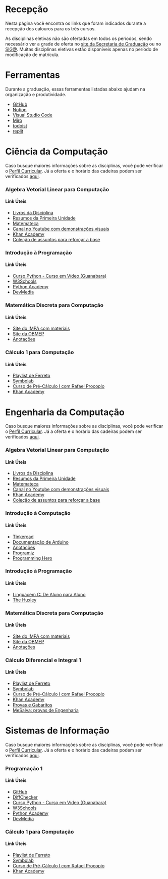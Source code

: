 # Recepção

Nesta página você encontra os links que foram indicados durante a recepção dos calouros para os três cursos.

As disciplinas eletivas não são ofertadas em todos os períodos, sendo necessário ver a grade de oferta no [site da Secretaria de Graduação](https://sites.google.com/site/secgradcin/home) ou no [SIG@](https://siga.ufpe.br/). Muitas disciplinas eletivas estão disponíveis apenas no período de modificação de matrícula.

# Ferramentas

Durante a graduação, essas ferramentas listadas abaixo ajudam na organização e produtividade. 

<ul class="link-lists">
        <li><a href="https://github.com/" target="_blank">GitHub</a></li>
        <li><a href="https://www.notion.so/" target="_blank">Notion</a></li>
        <li><a href="https://code.visualstudio.com/" target="_blank">Visual Studio Code</a></li>
        <li><a href="https://miro.com/" target="_blank">Miro</a></li>
        <li><a href="https://todoist.com/pt-BR" target="_blank">todoist</a></li>
        <li><a href="https://replit.com/" target="_blank">replit</a></li>
</ul>

# Ciência da Computação

Caso busque maiores informações sobre as disciplinas, você pode verificar o [Perfil Curricular](https://www.ufpe.br/documents/38970/411209/ciencia_computacao_perfil_2002.pdf/09862676-8330-4642-af94-6ec9e8607a62). Já a oferta e o horário das cadeiras podem ser verificados [aqui](https://sites.google.com/site/secgradcin/ciencia-da-computacao/horarios-das-disciplinas).

<h3>Algebra Vetorial Linear para Computação</h3>
<div>
    <h4 class="h4-list">Link Úteis</h4>
    <ul class="link-lists">
        <li><a href="https://drive.google.com/drive/u/1/folders/1lhJoEoUXUtdUBvkcij91nEsz9pO8xBvs" target="_blank">Livros da Disciplina</a></li>
        <li><a href="https://drive.google.com/drive/u/1/folders/1d97g1JTyiiGzzNGDt6XOHQVTr2NdMNgZ" target="_blank">Resumos da Primeira Unidade</a></li>
        <li><a href="https://www.youtube.com/@Matemateca" target="_blank">Matemateca</a></li>
        <li><a href="https://www.youtube.com/watch?v=fNk_zzaMoSs&list=PL0-GT3co4r2y2YErbmuJw2L5tW4Ew2O5B&index=2" target="_blank">Canal no Youtube com demonstrações visuais</a></li>
        <li><a href="https://pt.khanacademy.org/math/linear-algebra" target="_blank">Khan Academy</a></li>
        <li><a href="https://drive.google.com/drive/folders/1wzHLz6TogQJd0P_WpJKy0MvCiU2s9Qzs" target="_blank">Coleção de assuntos para reforçar a base</a></li>
    </ul>
</div>

<h3>Introdução à Programação</h3>
<div>
    <h4 class="h4-list">Link Úteis</h4>
    <ul class="link-lists">
        <li><a href="https://www.youtube.com/playlist?list=PLvE-ZAFRgX8hnECDn1v9HNTI71veL3oW0" target="_blank">Curso Python - Curso em Vídeo (Guanabara)</a></li>
        <li><a href="https://www.w3schools.com/python/default.asp" target="_blank">W3Schools</a></li>
        <li><a href="https://pythonacademy.com.br/" target="_blank">Python Academy</a></li>
        <li><a href="https://www.devmedia.com.br/python/" target="_blank">DevMedia</a></li>
    </ul>
</div>

<h3>Matemática Discreta para Computação</h3>
<div>
    <h4 class="h4-list">Link Úteis</h4>
    <ul class="link-lists">
        <li><a href="https://poti.impa.br/index.php/site/material" target="_blank">Site do IMPA com materiais</a></li>
        <li><a href="http://www.obmep.org.br/apostilas.htm" target="_blank">Site da OBMEP</a></li>
        <li><a href="https://deserted-ursinia-25d.notion.site/Anota-es-de-MD-db93153dd219448481e3119d7cbd1fb9" target="_blank">Anotações</a></li>
    </ul>
</div>

<h3>Cálculo 1 para Computação</h3>
<div>
    <h4 class="h4-list">Link Úteis</h4>
    <ul class="link-lists">
        <li><a href="https://www.youtube.com/watch?v=DkCHV5Kbx4o" target="_blank">Playlist de Ferreto</a></li>
        <li><a href="https://pt.symbolab.com/" target="_blank">Symbolab</a></li>
        <li><a href="https://www.youtube.com/watch?v=VJNT5BUoK9Q&list=PL83s8LGM84J62ahewE-sVGbnJdOqGp8lJ" target="_blank">Curso de Pré-Cálculo I com Rafael Procopio</a></li>
        <li><a href="https://pt.khanacademy.org/math/precalculus" target="_blank">Khan Academy</a></li>
    </ul>
</div>


# Engenharia da Computação

Caso busque maiores informações sobre as disciplinas, você pode verificar o [Perfil Curricular](https://www.ufpe.br/documents/38970/411209/engenharia_computacao_pefil_3002.pdf/ca01c534-9ecf-4049-9e2a-b1e38f3b98ef). Já a oferta e o horário das cadeiras podem ser verificados [aqui](https://secgrad.cin.ufpe.br/).

<h3>Algebra Vetorial Linear para Computação</h3>
<div>
    <h4 class="h4-list">Link Úteis</h4>
    <ul class="link-lists">
        <li><a href="https://drive.google.com/drive/u/1/folders/1lhJoEoUXUtdUBvkcij91nEsz9pO8xBvs" target="_blank">Livros da Disciplina</a></li>
        <li><a href="https://drive.google.com/drive/u/1/folders/1d97g1JTyiiGzzNGDt6XOHQVTr2NdMNgZ" target="_blank">Resumos da Primeira Unidade</a></li>
        <li><a href="https://www.youtube.com/@Matemateca" target="_blank">Matemateca</a></li>
        <li><a href="https://www.youtube.com/watch?v=fNk_zzaMoSs&list=PL0-GT3co4r2y2YErbmuJw2L5tW4Ew2O5B&index=2" target="_blank">Canal no Youtube com demonstrações visuais</a></li>
        <li><a href="https://pt.khanacademy.org/math/linear-algebra" target="_blank">Khan Academy</a></li>
        <li><a href="https://drive.google.com/drive/folders/1wzHLz6TogQJd0P_WpJKy0MvCiU2s9Qzs" target="_blank">Coleção de assuntos para reforçar a base</a></li>
    </ul>
</div>

<h3>Introdução à Computação</h3>
<div>
    <h4 class="h4-list">Link Úteis</h4>
    <ul class="link-lists">
        <li><a href="https://www.tinkercad.com/" target="_blank">Tinkercad</a></li>
        <li><a href="https://www.arduino.cc/reference/pt/" target="_blank">Documentação de Arduíno</a></li>
        <li><a href="https://www.notion.so/Anota-es-de-IP-a4dfda49a67542d78a5e10803f56cac8" target="_blank">Anotações</a></li>
        <li><a href="https://www.programiz.com/c-programming" target="_blank">Programiz</a></li>
        <li><a href="https://www.programming-hero.com/" target="_blank">Programming Hero</a></li>
    </ul>
</div>

<h3>Introdução à Programação</h3>
<div>
    <h4 class="h4-list">Link Úteis</h4>
    <ul class="link-lists">
        <li><a href="https://youtube.com/playlist?list=PLa75BYTPDNKZWYypgOFEsX3H2Mg-SzuLW" target="_blank">Linguacem C: De Aluno para Aluno</a></li>
        <li><a href="https://www.thehuxley.com/" target="_blank">The Huxley</a></li>
    </ul>
</div>

<h3>Matemática Discreta para Computação</h3>
<div>
    <h4 class="h4-list">Link Úteis</h4>
    <ul class="link-lists">
        <li><a href="https://poti.impa.br/index.php/site/material" target="_blank">Site do IMPA com materiais</a></li>
        <li><a href="http://www.obmep.org.br/apostilas.htm" target="_blank">Site da OBMEP</a></li>
        <li><a href="https://deserted-ursinia-25d.notion.site/Anota-es-de-MD-db93153dd219448481e3119d7cbd1fb9" target="_blank">Anotações</a></li>
    </ul>
</div>

<h3>Cálculo Diferencial e Integral 1</h3>
<div>
    <h4 class="h4-list">Link Úteis</h4>
    <ul class="link-lists">
        <li><a href="https://www.youtube.com/watch?v=DkCHV5Kbx4o" target="_blank">Playlist de Ferreto</a></li>
        <li><a href="https://pt.symbolab.com/" target="_blank">Symbolab</a></li>
        <li><a href="https://www.youtube.com/watch?v=VJNT5BUoK9Q&list=PL83s8LGM84J62ahewE-sVGbnJdOqGp8lJ" target="_blank">Curso de Pré-Cálculo I com Rafael Procopio</a></li>
        <li><a href="https://pt.khanacademy.org/math/precalculus" target="_blank">Khan Academy</a></li>
        <li><a href="https://drive.google.com/drive/folders/1ztWUgSqvois8VG3ojiSKxryOwFtL6Rdd" target="_blank">Provas e Gabaritos</a></li>
        <li><a href="https://www.mesalva.com/engenharia/provas" target="_blank">MeSalva: provas de Engenharia</a></li>
    </ul>
</div>


# Sistemas de Informação

Caso busque maiores informações sobre as disciplinas, você pode verificar o [Perfil Curricular](https://www.ufpe.br/documents/39447/0/sistemas_informacao_perfil_10115.pdf/436c2655-4956-466b-b185-5edddd48e9c5). Já a oferta e o horário das cadeiras podem ser verificados [aqui](https://secgrad.cin.ufpe.br/).


<h3>Programação 1</h3>
<div>
    <h4 class="h4-list">Link Úteis</h4>
    <ul class="link-lists">
        <li><a href="https://github.com/" target="_blank">GitHub</a></li>
        <li><a href="https://www.diffchecker.com/" target="_blank">DiffChecker</a></li>
        <li><a href="https://www.youtube.com/playlist?list=PLvE-ZAFRgX8hnECDn1v9HNTI71veL3oW0" target="_blank">Curso Python - Curso em Vídeo (Guanabara)</a></li>
        <li><a href="https://www.w3schools.com/python/default.asp" target="_blank">W3Schools</a></li>
        <li><a href="https://pythonacademy.com.br/" target="_blank">Python Academy</a></li>
        <li><a href="https://www.devmedia.com.br/python/" target="_blank">DevMedia</a></li>
    </ul>
</div>

<h3>Cálculo 1 para Computação</h3>
<div>
    <h4 class="h4-list">Link Úteis</h4>
    <ul class="link-lists">
        <li><a href="https://www.youtube.com/watch?v=DkCHV5Kbx4o" target="_blank">Playlist de Ferreto</a></li>
        <li><a href="https://pt.symbolab.com/" target="_blank">Symbolab</a></li>
        <li><a href="https://www.youtube.com/watch?v=VJNT5BUoK9Q&list=PL83s8LGM84J62ahewE-sVGbnJdOqGp8lJ" target="_blank">Curso de Pré-Cálculo I com Rafael Procopio</a></li>
        <li><a href="https://pt.khanacademy.org/math/precalculus" target="_blank">Khan Academy</a></li>
    </ul>
</div>
